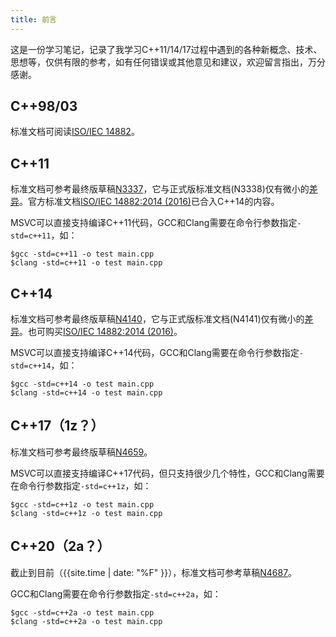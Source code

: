 ```yaml
---
title: 前言
---
```


这是一份学习笔记，记录了我学习C++11/14/17过程中遇到的各种新概念、技术、思想等，仅供有限的参考，如有任何错误或其他意见和建议，欢迎留言指出，万分感谢。

## C++98/03

标准文档可阅读[ISO/IEC 14882](http://cs.nyu.edu/courses/fall11/CSCI-GA.2110-003/documents/c++2003std.pdf)。

## C++11

标准文档可参考最终版草稿[N3337](http://www.open-std.org/jtc1/sc22/wg21/docs/papers/2012/n3337.pdf)，它与正式版标准文档(N3338)仅有微小的[差异](http://www.open-std.org/jtc1/sc22/wg21/docs/papers/2012/n3338.html)。官方标准文档[ISO/IEC 14882:2014 (2016)](https://webstore.ansi.org/RecordDetail.aspx?sku=INCITS/ISO/IEC+14882:2014+\(2016\))已合入C++14的内容。

MSVC可以直接支持编译C++11代码，GCC和Clang需要在命令行参数指定`-std=c++11`，如：

```shell
$gcc -std=c++11 -o test main.cpp
$clang -std=c++11 -o test main.cpp
```

## C++14

标准文档可参考最终版草稿[N4140](https://github.com/cplusplus/draft/blob/master/papers/n4140.pdf?raw=true)，它与正式版标准文档(N4141)仅有微小的[差异](https://github.com/cplusplus/draft/compare/n4140...n4141)。也可购买[ISO/IEC 14882:2014 (2016)](https://webstore.ansi.org/RecordDetail.aspx?sku=INCITS/ISO/IEC+14882:2014+\(2016\))。

MSVC可以直接支持编译C++14代码，GCC和Clang需要在命令行参数指定`-std=c++14`，如：

```shell
$gcc -std=c++14 -o test main.cpp
$clang -std=c++14 -o test main.cpp
```

## C++17（1z？）

标准文档可参考最终版草稿[N4659](http://www.open-std.org/jtc1/sc22/wg21/docs/papers/2017/n4659.pdf)。

MSVC可以直接支持编译C++17代码，但只支持很少几个特性，GCC和Clang需要在命令行参数指定`-std=c++1z`，如：

```shell
$gcc -std=c++1z -o test main.cpp
$clang -std=c++1z -o test main.cpp
```

## C++20（2a？）

截止到目前（{{site.time | date: "%F" }}），标准文档可参考草稿[N4687](http://www.open-std.org/jtc1/sc22/wg21/docs/papers/2017/n4687.pdf)。

GCC和Clang需要在命令行参数指定`-std=c++2a`，如：

```shell
$gcc -std=c++2a -o test main.cpp
$clang -std=c++2a -o test main.cpp
```

